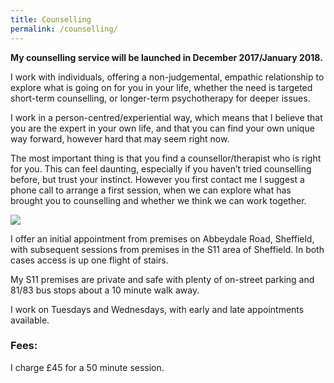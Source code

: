 ```yaml
---
title: Counselling
permalink: /counselling/
---
```

**My counselling service will be launched in December 2017/January 2018.**

I work with individuals, offering a non-judgemental, empathic relationship to explore what is going on for you in your life, whether the need is targeted short-term counselling, or longer-term psychotherapy for deeper issues. 

I work in a person-centred/experiential way, which means that I believe that you are the expert in your own life, and that you can find your own unique way forward, however hard that may seem right now. 

The most important thing is that you find a counsellor/therapist who is right for you. This can feel daunting, especially if you haven’t tried counselling before, but trust your instinct. However you first contact me I suggest a phone call to arrange a first session, when we can explore what has brought you to counselling and whether we think we can work together.

<div class="image"><img src="{{ "/images/TherapyRoomSmall-400.png" | absolute_url }}" class="centered fit" /></div>

I offer an initial appointment from premises on Abbeydale Road, Sheffield, with subsequent sessions from premises in the S11 area of Sheffield. In both cases access is up one flight of stairs.

My S11 premises are private and safe with plenty of on-street parking and 81/83 bus stops about a 10 minute walk away. 

I work on Tuesdays and Wednesdays, with early and late appointments available. 
 
### Fees:

I charge £45 for a 50 minute session.

